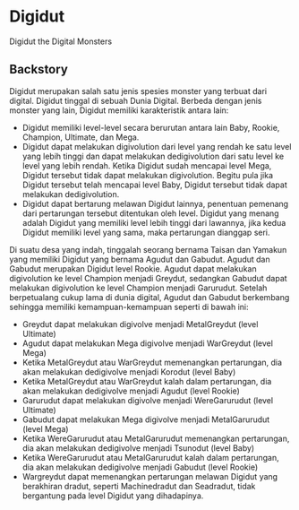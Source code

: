 # Digidut
Digidut the Digital Monsters

## Backstory
Digidut merupakan salah satu jenis spesies monster yang terbuat dari digital. Digidut tinggal di sebuah Dunia Digital. Berbeda dengan jenis monster yang lain, Digidut memiliki karakteristik antara lain:

- Digidut memiliki level-level secara berurutan antara lain Baby, Rookie, Champion, Ultimate, dan Mega.
- Digidut dapat melakukan digivolution dari level yang  rendah ke satu level yang lebih tinggi dan dapat melakukan dedigivolution dari satu level ke level yang lebih rendah. Ketika Digidut sudah mencapai level Mega, Digidut tersebut tidak dapat melakukan digivolution. Begitu pula jika Digidut tersebut telah mencapai level Baby, Digidut tersebut tidak dapat melakukan dedigivolution.
- Digidut dapat bertarung melawan Digidut lainnya, penentuan pemenang dari pertarungan tersebut ditentukan oleh level. Digidut yang menang adalah Digidut yang memiliki level lebih tinggi dari lawannya, jika kedua Digidut memiliki level yang sama, maka pertarungan dianggap seri.

Di suatu desa yang indah, tinggalah seorang bernama Taisan dan Yamakun yang memiliki Digidut yang bernama Agudut dan Gabudut. Agudut dan Gabudut merupakan Digidut level Rookie. Agudut dapat melakukan digivolution ke level Champion menjadi Greydut, sedangkan Gabudut dapat melakukan digivolution ke level Champion menjadi Garurudut. Setelah berpetualang cukup lama di dunia digital, Agudut dan Gabudut berkembang sehingga memiliki kemampuan-kemampuan seperti di bawah ini:

- Greydut dapat melakukan digivolve menjadi MetalGreydut (level Ultimate)
- Agudut dapat melakukan Mega digivolve menjadi WarGreydut (level Mega)
- Ketika MetalGreydut atau WarGreydut memenangkan pertarungan, dia akan melakukan dedigivolve menjadi Korodut (level Baby)
- Ketika MetalGreydut atau WarGreydut kalah dalam pertarungan, dia akan melakukan dedigivolve menjadi Agudut (level Rookie)
- Garurudut dapat melakukan digivolve menjadi WereGarurudut (level Ultimate)
- Gabudut dapat melakukan Mega digivolve menjadi MetalGarurudut (level Mega)
- Ketika WereGarurudut atau MetalGarurudut memenangkan pertarungan, dia akan melakukan dedigivolve menjadi Tsunodut (level Baby)
- Ketika WereGarurudut atau MetalGarurudut kalah dalam pertarungan, dia akan melakukan dedigivolve menjadi Gabudut (level Rookie)
- Wargreydut dapat memenangkan pertarungan melawan Digidut yang berakhiran dradut, seperti Machinedradut dan Seadradut, tidak bergantung pada level Digidut yang dihadapinya.

